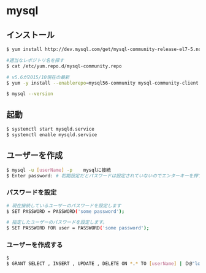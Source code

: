 # mysql

## インストール

```bash
$ yum install http://dev.mysql.com/get/mysql-community-release-el7-5.noarch.rpm

#適当なレポジトリ名を探す
$ cat /etc/yum.repo.d/mysql-community.repo

# v5.6が2015/10現在の最新
$ yum -y install --enablerepo=mysql56-community mysql-community-client.x86_64 mysql-community-devel.x86_64 mysql-community-server.x86_64

$ mysql --version
```


## 起動
```bash
$ systemctl start mysqld.service
$ systemctl enable mysqld.service
```


## ユーザーを作成
``` bash
$ mysql -u [userName] -p	mysqlに接続
$ Enter password: # 初期設定だとパスワードは設定されていないのでエンターキーを押す
```

### パスワードを設定

```bash
# 現在接続しているユーザーのパスワードを設定します
$ SET PASSWORD = PASSWORD('some password');

# 指定したユーザーのパスワードを設定します。
$ SET PASSWORD FOR user = PASSWORD('some password');
```


### ユーザーを作成する

``` bash
$ 
$ GRANT SELECT , INSERT , UPDATE , DELETE ON *.* TO [userName] | Ｄ@"localhost" IDENTIFIED BY "[password]";
```

